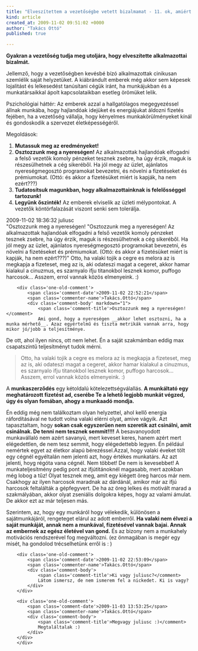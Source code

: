 ```yaml
---
title: "Elveszítettem a vezetőségbe vetett bizalmamat - 11. ok, amiért utálják a főnököt"
kind: article
created_at: 2009-11-02 09:51:02 +0000
author: "Takács Ottó"
published: true

---
```

__Gyakran a vezetőség tudja meg utoljára, hogy elveszítette alkalmazottai bizalmát.__


Jellemző, hogy a vezetőségben kevésbé bízó alkalmazottak cinikusan szemlélik saját helyzetüket. A kiábrándult emberek még akkor sem képesek lojalitást és lelkesedést tanúsítani cégük iránt, ha munkájukban és a munkatársaikkal ápolt kapcsolataikban esetleg örömüket lelik.


Pszichológiai háttér: Az emberek azzal a hallgatólagos megegyezéssel állnak munkába, hogy hajlandóak idejüket és energiájukat áldozni fizetés fejében, ha a vezetőség vállalja, hogy kényelmes munkakörülményeket kínál és gondoskodik a szervezet életképességéről.


Megoldások:

1. __Mutassuk meg az eredményeket!__
2. __Osztozzunk meg a nyereségen!__ Az alkalmazottak hajlandóak elfogadni a felső vezetők komoly pénzeket tesznek zsebre, ha úgy érzik, maguk is részesülhetnek a cég sikeréből. Ha jól megy az üzlet, ajánlatos nyereségmegosztó programokat bevezetni, és növelni a fizetéseket és prémiumokat. (Ottó: és akkor a fizetésüket miért is kapják, ha nem ezért???)
3. __Tudatosítsuk magunkban, hogy alkalmazottainknak is felelősséggel tartozunk!__
4. __Legyünk őszinték!__ Az emberek elviselik az üzleti mélypontokat. A vezetők köntörfalazását viszont senki sem tolerálja.



<div class='old-comments'>
		<div class='one-old-comment'>
			<span class='comment-date'>2009-11-02 18:36:32</span>
			<span class='commenter-name'>juliusc</span>
			<div class='comment-body'>
				<span class='comment-title'>"Osztozzunk meg a nyereségen!</comment>
				"Osztozzunk meg a nyereségen! Az alkalmazottak hajlandóak elfogadni a felső vezetők komoly pénzeket tesznek zsebre, ha úgy érzik, maguk is részesülhetnek a cég sikeréből. Ha jól megy az üzlet, ajánlatos nyereségmegosztó programokat bevezetni, és növelni a fizetéseket és prémiumokat. (Ottó: és akkor a fizetésüket miért is kapják, ha nem ezért???)" 
Otto, ha valaki tojik a cegre es melora az is megkapja a fizeteset, meg az is, aki odateszi magat a cegeret, akkor hamar kialakul a cinuzmus, es szarnyalo ifju titanokbol lesznek komor, puffogo harcosok... Asszem, errol vannak közös elmenyeink. :)
			</div>
		</div>
		
		<div class='one-old-comment'>
			<span class='comment-date'>2009-11-02 22:52:21</span>
			<span class='commenter-name'>Takács.Ottó</span>
			<div class='comment-body' markdown="1">
				<span class='comment-title'>Osztozzunk meg a nyereségen!</comment>
				Ami gond, hogy a nyereségen __akkor lehet osztozni, ha a munka mérhető__. Azaz egyértelmű és tiszta metrikák vannak arra, hogy mikor jó/jobb a teljesítménye.

De ott, ahol ilyen nincs, ott nem lehet. Én a saját szakmámban eddig max csapatszintű teljesítményt tudok mérni. 

>Otto, ha valaki tojik a cegre es melora az is megkapja a fizeteset, meg az is, aki odateszi magat a cegeret, akkor hamar kialakul a cinuzmus, es szarnyalo ifju titanokbol lesznek komor, puffogo harcosok... Asszem, errol vannak közös elmenyeink. :)

A __munkaszerződés__ egy kétoldalú kötelezettségválallás. __A munkáltató egy meghatározott fizetést ad, cserébe Te a lehető legjobb munkát végzed, úgy és olyan fomában, ahogy a munkaadó mondja.__

Én eddig még nem találkoztam olyan helyzettel, ahol kellő energia ráfordításával ne tudott volna valaki elérni olyat, amive vágyik. Azt tapasztaltam, hogy __sokan csak egyszerűen nem szeretik azt csinálni, amit csinálnak. De tenni nem tesznek semmit!!!!__ A besavanoyodott munkavállaló nem azért savanyú, mert keveset keres, hanem azért mert elégedettlen, de nem tesz semmit, hogy elégedettebb legyen. Én például nemértek egyet az életkor alapú bérezéssel.Azzal, hogy valaki éveket tölt egy cégnél egyéltalán nem jelenti azt, hogy értékes munkatárs. Az azt jelenti, hoyg régóta vana cégnél. Nem többet! De nem is kevesebbet! A munkateljesítmény pedig pont az ifjútitánoknél magasabb, mert azokban még lobog a tűz!  Olyat tesznek meg, amit egy kiégett öreg harcos már nem. Csakhogy az ilyen harcosok maradnak az dárdánál, amikor már az ifjú harcosok feltalálták a gépfegyvert. De ha az öreg lelkes és motivált marad a szakmályában, akkor olyat zseniális dolgokra képes, hogy az valami ámulat. De akkor ezt az már teljesen más.

Szerintem, az, hogy egy munkáról hogy vélekedik, különösen a sajátmunkájáról, rengeteget elárul az adott emberről. __Ha valaki nem élvezi a saját munkáját, annak nem a munkával, fizetésével vannak bajai. Annak az embernek az egész életével van gond.__ És az bizony nem a munkahely motivációs rendszerével fog megváltozni.  (ez önmagában is megér egy misét, ha gondolod trécselhetünk erről is : )
			</div>
		</div>
		
		<div class='one-old-comment'>
			<span class='comment-date'>2009-11-02 22:53:09</span>
			<span class='commenter-name'>Takács.Ottó</span>
			<div class='comment-body'>
				<span class='comment-title'>Ki vagy juliusc?</comment>
				Látom ismersz, de nem ismerem fel a nickedet. Ki is vagy?
			</div>
		</div>
		
		<div class='one-old-comment'>
			<span class='comment-date'>2009-11-03 13:53:25</span>
			<span class='commenter-name'>Takács.Ottó</span>
			<div class='comment-body'>
				<span class='comment-title'>Megvagy juliusc :)</comment>
				Megtaláltalak :)
			</div>
		</div>
		</div>
